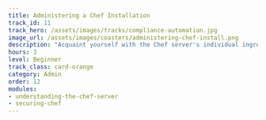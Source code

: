 ```yaml
---
title: Administering a Chef Installation
track_id: 11
track_hero: /assets/images/tracks/compliance-automation.jpg
image_url: /assets/images/coasters/administering-chef-install.png
description: "Acquaint yourself with the Chef server's individual ingredients and how they work together. Learn best practices for securing the server by controlling access to secrets."
hours: 3
level: Beginner
track_class: card-orange
category: Admin
order: 12
modules:
- understanding-the-chef-server
- securing-chef
---
```

